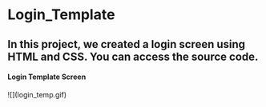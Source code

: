 # Login_Template

<h2>  In this project, we created a login screen using HTML and CSS. You can access the source code. </h2>

<h4> Login Template Screen </h4>
![](login_temp.gif)